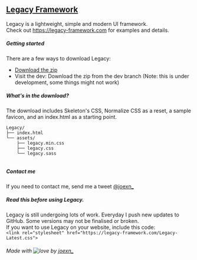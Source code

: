 ## [Legacy Framework](https://legacy-framework.com)
Legacy is a lightweight, simple and modern UI framework.
<br />
Check out <https://legacy-framework.com> for examples and details.

##### Getting started

There are a few ways to download Legacy:
- [Download the zip](https://github.com/joexn/Legacy/archive/v1.7.zip)
- Visit the dev: Download the zip from the dev branch (Note: this is under development, some things might not work)


##### What's in the download?

The download includes Skeleton's CSS, Normalize CSS as a reset, a sample favicon, and an index.html as a starting point.

```
Legacy/
├── index.html
└── assets/
    ├── legacy.min.css
    ├── legacy.css
    └── legacy.sass


```

##### Contact me
If you need to contact me, send me a tweet [@joexn_](https://twitter.com/@joexn_)

##### Read this before using Legacy.
Legacy is still undergoing lots of work. Everyday I push new updates to GitHub. Some versions may not be finalised or broken. 
<br />
If you want to use Legacy on your website, include this code:
<br />
`<link rel="stylesheet" href="https://legacy-framework.com/Legacy-Latest.css">`

###### Made with ![love](https://legacy-framework.com/Heart.png) by [joexn_](https://twitter.com/@joexn_)